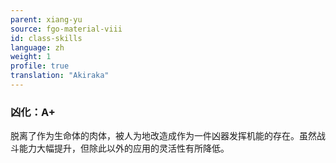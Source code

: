 ```yaml
---
parent: xiang-yu
source: fgo-material-viii
id: class-skills
language: zh
weight: 1
profile: true
translation: "Akiraka"
---
```


### 凶化：A+

脱离了作为生命体的肉体，被人为地改造成作为一件凶器发挥机能的存在。虽然战斗能力大幅提升，但除此以外的应用的灵活性有所降低。
